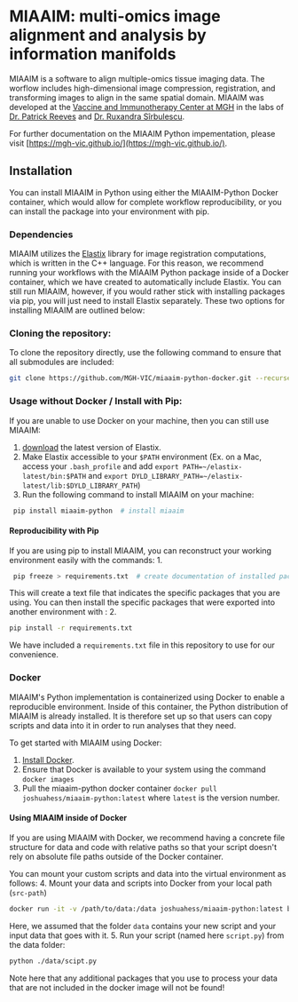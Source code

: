 # MIAAIM: multi-omics image alignment and analysis by information manifolds
MIAAIM is a software to align multiple-omics tissue imaging data. The worflow includes high-dimensional image compression, registration, and transforming images to align in the same spatial domain. MIAAIM was developed at the [Vaccine and Immunotherapy Center at MGH](http://advancingcures.org) in the labs of [Dr. Patrick Reeves](http://advancingcures.org/reeves-lab/) and [Dr. Ruxandra Sîrbulescu](http://advancingcures.org/sirbulescu-lab/).

For further documentation on the MIAAIM Python impementation, please visit [https://mgh-vic.github.io/](https://mgh-vic.github.io/).

## Installation
You can install MIAAIM in Python using either the MIAAIM-Python Docker container, which would allow for complete workflow
reproducibility, or you can install the package into your environment with pip.

### Dependencies
MIAAIM utilizes the [Elastix](https://elastix.lumc.nl) library for image registration computations, which is written in the C++ language. For this reason, we recommend running your workflows with the MIAAIM Python package inside of a Docker container, which we have created to automatically include Elastix. You can still run MIAAIM, however, if you would rather stick with installing packages via pip, you will just need to install Elastix separately. These two options for installing MIAAIM are outlined below:

### Cloning the repository:
To clone the repository directly, use the following command to ensure that all submodules are included:
```bash
git clone https://github.com/MGH-VIC/miaaim-python-docker.git --recurse-submodules
 ```

### Usage without Docker / Install with Pip:
If you are unable to use Docker on your machine, then you can still use MIAAIM:
1. [download](https://github.com/SuperElastix/elastix/releases/tag/5.0.1) the latest version of Elastix.
2. Make Elastix accessible to your `$PATH` environment (Ex. on a Mac, access your `.bash_profile` and add `export PATH=~/elastix-latest/bin:$PATH` and `export DYLD_LIBRARY_PATH=~/elastix-latest/lib:$DYLD_LIBRARY_PATH`)
3. Run the following command to install MIAAIM on your machine:
```bash
 pip install miaaim-python  # install miaaim
 ```

#### Reproducibility with Pip
If you are using pip to install MIAAIM, you can reconstruct your working environment easily with the commands:
1.
```bash
 pip freeze > requirements.txt  # create documentation of installed packages
 ```
This will create a text file that indicates the specific packages that you are using. You can then
install the specific packages that were exported into another environment with :
2.
```bash
pip install -r requirements.txt
```
We have included a `requirements.txt` file in this repository to use for our convenience.

### Docker
MIAAIM's Python implementation is containerized using Docker to enable a reproducible environment. Inside of this container,
the Python distribution of MIAAIM is already installed. It is therefore set up so that users can copy scripts and data into it in order to run analyses that they need.

To get started with MIAAIM using Docker:
1. [Install Docker](https://docs.docker.com/get-docker/).
2. Ensure that Docker is available to your system using the command `docker images`
3. Pull the miaaim-python docker container `docker pull joshuahess/miaaim-python:latest` where `latest` is the version number.

#### Using MIAAIM inside of Docker
If you are using MIAAIM with Docker, we recommend having a concrete file structure for data and code with relative paths so that your script doesn't rely on absolute file paths outside of the Docker container.

You can mount your custom scripts and data into the virtual environment as follows:
4. Mount your data and scripts into Docker from your local path (`src-path`)
```bash
docker run -it -v /path/to/data:/data joshuahess/miaaim-python:latest bash    # mount data in the "dest-path" folder
```
Here, we assumed that the folder `data` contains your new script and your input data that goes with it.
5. Run your script (named here `script.py`) from the data folder:
```bash
python ./data/scipt.py
```
Note here that any additional packages that you use to process your data that are not included in the docker image will not be found!
